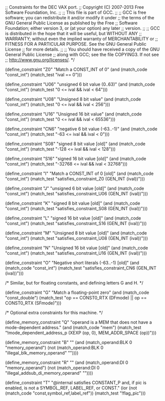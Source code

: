 ;; Constraints for the DEC VAX port.
;; Copyright (C) 2007-2013 Free Software Foundation, Inc.
;;
;; This file is part of GCC.
;;
;; GCC is free software; you can redistribute it and/or modify it under
;; the terms of the GNU General Public License as published by the Free
;; Software Foundation; either version 3, or (at your option) any later
;; version.
;;
;; GCC is distributed in the hope that it will be useful, but WITHOUT ANY
;; WARRANTY; without even the implied warranty of MERCHANTABILITY or
;; FITNESS FOR A PARTICULAR PURPOSE.  See the GNU General Public License
;; for more details.
;;
;; You should have received a copy of the GNU General Public License
;; along with GCC; see the file COPYING3.  If not see
;; <http://www.gnu.org/licenses/>.  */

(define_constraint "Z0"
   "Match a CONST_INT of 0"
   (and (match_code "const_int")
	(match_test "ival == 0")))

(define_constraint "U06"
   "unsigned 6 bit value (0..63)"
   (and (match_code "const_int")
	(match_test "0 <= ival && ival < 64")))

(define_constraint "U08"
   "Unsigned 8 bit value"
   (and (match_code "const_int")
	(match_test "0 <= ival && ival < 256")))

(define_constraint "U16"
   "Unsigned 16 bit value"
   (and (match_code "const_int")
	(match_test "0 <= ival && ival < 65536")))

(define_constraint "CN6"
   "negative 6 bit value (-63..-1)"
   (and (match_code "const_int")
	(match_test "-63 <= ival && ival < 0")))

(define_constraint "S08"
   "signed 8 bit value [old]"
   (and (match_code "const_int")
	(match_test "-128 <= ival && ival < 128")))

(define_constraint "S16"
   "signed 16 bit value [old]"
   (and (match_code "const_int")
	(match_test "-32768 <= ival && ival < 32768")))

(define_constraint "I"
   "Match a CONST_INT of 0 [old]"
   (and (match_code "const_int")
	(match_test "satisfies_constraint_Z0 (GEN_INT (ival))")))

(define_constraint "J"
   "unsigned 6 bit value [old]"
   (and (match_code "const_int")
	(match_test "satisfies_constraint_U06 (GEN_INT (ival))")))

(define_constraint "K"
   "signed 8 bit value [old]"
   (and (match_code "const_int")
	(match_test "satisfies_constraint_S08 (GEN_INT (ival))")))

(define_constraint "L"
   "signed 16 bit value [old]"
   (and (match_code "const_int")
	(match_test "satisfies_constraint_S16 (GEN_INT (ival))")))

(define_constraint "M"
   "Unsigned 8 bit value [old]"
   (and (match_code "const_int")
	(match_test "satisfies_constraint_U08 (GEN_INT (ival))")))

(define_constraint "N"
   "Unsigned 16 bit value [old]"
   (and (match_code "const_int")
	(match_test "satisfies_constraint_U16 (GEN_INT (ival))")))

(define_constraint "O"
   "Negative short literals (-63..-1) [old]"
   (and (match_code "const_int")
	(match_test "satisfies_constraint_CN6 (GEN_INT (ival))")))

/* Similar, but for floating constants, and defining letters G and H.  */

(define_constraint "G"
  "Match a floating-point zero"
  (and (match_code "const_double")
       (match_test "op == CONST0_RTX (DFmode) || op == CONST0_RTX (SFmode)")))

/* Optional extra constraints for this machine. */

(define_memory_constraint "Q"
   "operand is a MEM that does not have a mode-dependent address."
   (and (match_code "mem")
	(match_test "!mode_dependent_address_p (XEXP (op, 0),
					        MEM_ADDR_SPACE (op))")))

(define_memory_constraint "B"
    ""
    (and (match_operand:BLK 0 "memory_operand")
	 (not (match_operand:BLK 0 "illegal_blk_memory_operand" ""))))

(define_memory_constraint "R"
    ""
    (and (match_operand:DI 0 "memory_operand")
	 (not (match_operand:DI 0 "illegal_addsub_di_memory_operand" ""))))

(define_constraint "T"
    "@internal satisfies CONSTANT_P and, if pic is enabled, is not a SYMBOL_REF, LABEL_REF, or CONST."
   (ior (not (match_code "const,symbol_ref,label_ref"))
	(match_test "!flag_pic")))
